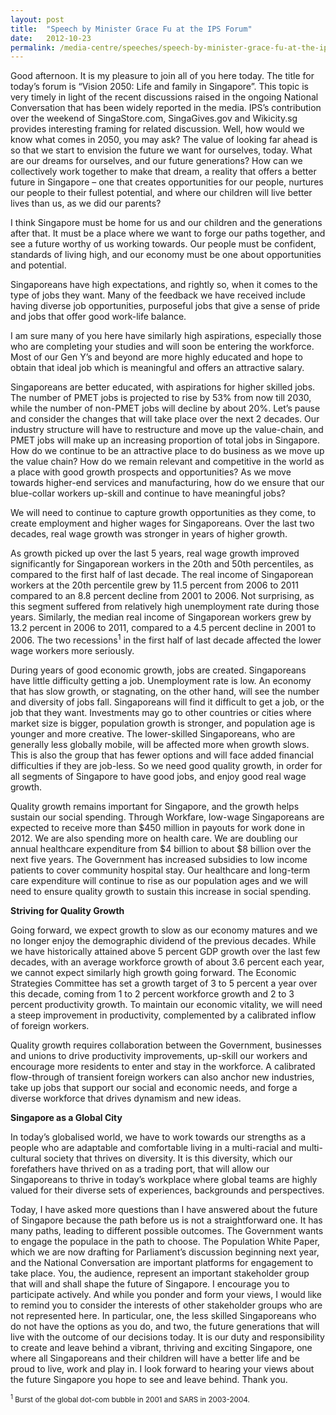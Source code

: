 ```yaml
---
layout: post
title:  "Speech by Minister Grace Fu at the IPS Forum"
date:   2012-10-23
permalink: /media-centre/speeches/speech-by-minister-grace-fu-at-the-ips-forum/
---
```


Good afternoon. It is my pleasure to join all of you here today. The title for today’s forum is “Vision 2050: Life and family in Singapore”. This topic is very timely in light of the recent discussions raised in the ongoing National Conversation that has been widely reported in the media. IPS’s contribution over the weekend of SingaStore.com, SingaGives.gov and Wikicity.sg provides interesting framing for related discussion. Well, how would we know what comes in 2050, you may ask? The value of looking far ahead is so that we start to envision the future we want for ourselves, today. What are our dreams for ourselves, and our future generations? How can we collectively work together to make that dream, a reality that offers a better future in Singapore – one that creates opportunities for our people, nurtures our people to their fullest potential, and where our children will live better lives than us, as we did our parents?

I think Singapore must be home for us and our children and the generations after that. It must be a place where we want to forge our paths together, and see a future worthy of us working towards. Our people must be confident, standards of living high, and our economy must be one about opportunities and potential.

Singaporeans have high expectations, and rightly so, when it comes to the type of jobs they want. Many of the feedback we have received include having diverse job opportunities, purposeful jobs that give a sense of pride and jobs that offer good work-life balance.

I am sure many of you here have similarly high aspirations, especially those who are completing your studies and will soon be entering the workforce. Most of our Gen Y’s and beyond are more highly educated and hope to obtain that ideal job which is meaningful and offers an attractive salary.

Singaporeans are better educated, with aspirations for higher skilled jobs. The number of PMET jobs is projected to rise by 53% from now till 2030, while the number of non-PMET jobs will decline by about 20%. Let’s pause and consider the changes that will take place over the next 2 decades. Our industry structure will have to restructure and move up the value-chain, and PMET jobs will make up an increasing proportion of total jobs in Singapore. How do we continue to be an attractive place to do business as we move up the value chain? How do we remain relevant and competitive in the world as a place with good growth prospects and opportunities? As we move towards higher-end services and manufacturing, how do we ensure that our blue-collar workers up-skill and continue to have meaningful jobs?

We will need to continue to capture growth opportunities as they come, to create employment and higher wages for Singaporeans. Over the last two decades, real wage growth was stronger in years of higher growth.

As growth picked up over the last 5 years, real wage growth improved significantly for Singaporean workers in the 20th and 50th percentiles, as compared to the first half of last decade. The real income of Singaporean workers at the 20th percentile grew by 11.5 percent from 2006 to 2011 compared to an 8.8 percent decline from 2001 to 2006. Not surprising, as this segment suffered from relatively high unemployment rate during those years. Similarly, the median real income of Singaporean workers grew by 13.2 percent in 2006 to 2011, compared to a 4.5 percent decline in 2001 to 2006. The two recessions<sup>1</sup> in the first half of last decade affected the lower wage workers more seriously.

During years of good economic growth, jobs are created. Singaporeans have little difficulty getting a job. Unemployment rate is low. An economy that has slow growth, or stagnating, on the other hand, will see the number and diversity of jobs fall. Singaporeans will find it difficult to get a job, or the job that they want. Investments may go to other countries or cities where market size is bigger, population growth is stronger, and population age is younger and more creative. The lower-skilled Singaporeans, who are generally less globally mobile, will be affected more when growth slows. This is also the group that has fewer options and will face added financial difficulties if they are job-less. So we need good quality growth, in order for all segments of Singapore to have good jobs, and enjoy good real wage growth.

Quality growth remains important for Singapore, and the growth helps sustain our social spending. Through Workfare, low-wage Singaporeans are expected to receive more than $450 million in payouts for work done in 2012. We are also spending more on health care. We are doubling our annual healthcare expenditure from $4 billion to about $8 billion over the next five years. The Government has increased subsidies to low income patients to cover community hospital stay. Our healthcare and long-term care expenditure will continue to rise as our population ages and we will need to ensure quality growth to sustain this increase in social spending.

**Striving for Quality Growth**  

Going forward, we expect growth to slow as our economy matures and we no longer enjoy the demographic dividend of the previous decades. While we have historically attained above 5 percent GDP growth over the last few decades, with an average workforce growth of about 3.6 percent each year, we cannot expect similarly high growth going forward. The Economic Strategies Committee has set a growth target of 3 to 5 percent a year over this decade, coming from 1 to 2 percent workforce growth and 2 to 3 percent productivity growth. To maintain our economic vitality, we will need a steep improvement in productivity, complemented by a calibrated inflow of foreign workers. 

Quality growth requires collaboration between the Government, businesses and unions to drive productivity improvements, up-skill our workers and encourage more residents to enter and stay in the workforce. A calibrated flow-through of transient foreign workers can also anchor new industries, take up jobs that support our social and economic needs, and forge a diverse workforce that drives dynamism and new ideas.

**Singapore as a Global City**  

In today’s globalised world, we have to work towards our strengths as a people who are adaptable and comfortable living in a multi-racial and multi-cultural society that thrives on diversity. It is this diversity, which our forefathers have thrived on as a trading port, that will allow our Singaporeans to thrive in today’s workplace where global teams are highly valued for their diverse sets of experiences, backgrounds and perspectives.

Today, I have asked more questions than I have answered about the future of Singapore because the path before us is not a straightforward one. It has many paths, leading to different possible outcomes. The Government wants to engage the populace in the path to choose. The Population White Paper, which we are now drafting for Parliament’s discussion beginning next year, and the National Conversation are important platforms for engagement to take place. You, the audience, represent an important stakeholder group that will and shall shape the future of Singapore. I encourage you to participate actively. And while you ponder and form your views, I would like to remind you to consider the interests of other stakeholder groups who are not represented here. In particular, one, the less skilled Singaporeans who do not have the options as you do, and two, the future generations that will live with the outcome of our decisions today. It is our duty and responsibility to create and leave behind a vibrant, thriving and exciting Singapore, one where all Singaporeans and their children will have a better life and be proud to live, work and play in. I look forward to hearing your views about the future Singapore you hope to see and leave behind. Thank you.

<sub><sup>1</sup> Burst of the global dot-com bubble in 2001 and SARS in 2003-2004.</sub>


